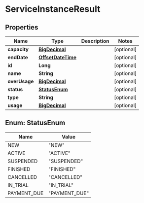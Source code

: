 
# ServiceInstanceResult

## Properties
Name | Type | Description | Notes
------------ | ------------- | ------------- | -------------
**capacity** | [**BigDecimal**](BigDecimal.md) |  |  [optional]
**endDate** | [**OffsetDateTime**](OffsetDateTime.md) |  |  [optional]
**id** | **Long** |  |  [optional]
**name** | **String** |  |  [optional]
**overUsage** | [**BigDecimal**](BigDecimal.md) |  |  [optional]
**status** | [**StatusEnum**](#StatusEnum) |  |  [optional]
**type** | **String** |  |  [optional]
**usage** | [**BigDecimal**](BigDecimal.md) |  |  [optional]


<a name="StatusEnum"></a>
## Enum: StatusEnum
Name | Value
---- | -----
NEW | &quot;NEW&quot;
ACTIVE | &quot;ACTIVE&quot;
SUSPENDED | &quot;SUSPENDED&quot;
FINISHED | &quot;FINISHED&quot;
CANCELLED | &quot;CANCELLED&quot;
IN_TRIAL | &quot;IN_TRIAL&quot;
PAYMENT_DUE | &quot;PAYMENT_DUE&quot;



